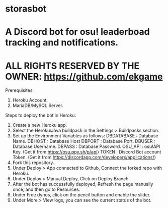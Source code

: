 # storasbot
# A Discord bot for osu! leaderboad tracking and notifications.
# ALL RIGHTS RESERVED BY THE OWNER: https://github.com/ekgame

Prerequisites:

1. Heroku Account.
2. MariaDB/MySQL Server.

Steps to deploy the bot in Heroku:

1. Create a new Heroku app.
2. Select the Heroku/Java buildpack in the Settings > Buildpacks section.
3. Set up the Environment Variables as follows:
    DBDATABASE : Database Name.
    DBHOST     : Database Host
    DBPORT     : Database Port.
    DBUSER     : Database Username.
    DBPASS     : Database Password.
    OSU_API    : osu!API Key. (Get it from https://osu.ppy.sh/p/api)
    TOKEN      : Discord Bot account Token. (Get it from https://discordapp.com/developers/applications/)
4. Fork this repository.
5. Under Deploy > App connected to Github, Connect the forked repo with Heroku.
6. Under Deploy > Manual Deploy, Click on Deploy Branch
7. After the bot has successfully deployed, Refresh the page manually once, and then go to Resources.
8. Under Free dynos, click on the pencil button and enable the slider.
9. Under More > View logs, you can see the current status of the bot.
